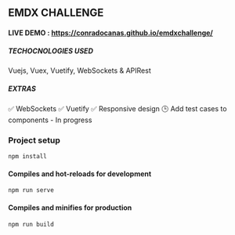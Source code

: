 ## EMDX CHALLENGE

#### LIVE DEMO : https://conradocanas.github.io/emdxchallenge/

##### TECHOCNOLOGIES USED

Vuejs, Vuex, Vuetify, WebSockets & APIRest

##### EXTRAS
✅ WebSockets
✅ Vuetify
✅ Responsive design
🕒 Add test cases to components - In progress

### Project setup
```
npm install
```

#### Compiles and hot-reloads for development
```
npm run serve
```

#### Compiles and minifies for production
```
npm run build
```
